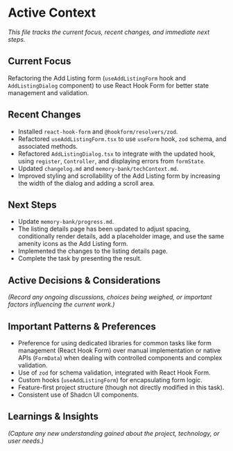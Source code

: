# Active Context

_This file tracks the current focus, recent changes, and immediate next steps._

## Current Focus

Refactoring the Add Listing form (`useAddListingForm` hook and `AddListingDialog` component) to use React Hook Form for better state management and validation.

## Recent Changes

- Installed `react-hook-form` and `@hookform/resolvers/zod`.
- Refactored `useAddListingForm.tsx` to use `useForm` hook, `zod` schema, and associated methods.
- Refactored `AddListingDialog.tsx` to integrate with the updated hook, using `register`, `Controller`, and displaying errors from `formState`.
- Updated `changelog.md` and `memory-bank/techContext.md`.
- Improved styling and scrollability of the Add Listing form by increasing the width of the dialog and adding a scroll area.

## Next Steps

- Update `memory-bank/progress.md`.
- The listing details page has been updated to adjust spacing, conditionally render details, add a placeholder image, and use the same amenity icons as the Add Listing form.
- Implemented the changes to the listing details page.
- Complete the task by presenting the result.

## Active Decisions & Considerations

_(Record any ongoing discussions, choices being weighed, or important factors influencing the current work.)_

## Important Patterns & Preferences

- Preference for using dedicated libraries for common tasks like form management (React Hook Form) over manual implementation or native APIs (`FormData`) when dealing with controlled components and complex validation.
- Use of `zod` for schema validation, integrated with React Hook Form.
- Custom hooks (`useAddListingForm`) for encapsulating form logic.
- Feature-first project structure (though not directly modified in this task).
- Consistent use of Shadcn UI components.

## Learnings & Insights

_(Capture any new understanding gained about the project, technology, or user needs.)_
